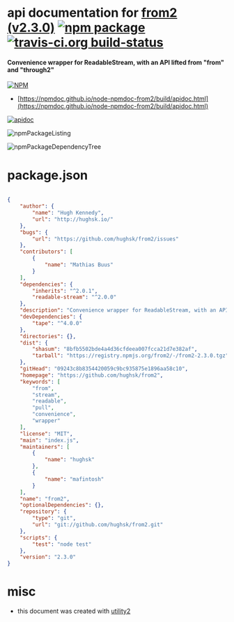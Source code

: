 # api documentation for  [from2 (v2.3.0)](https://github.com/hughsk/from2)  [![npm package](https://img.shields.io/npm/v/npmdoc-from2.svg?style=flat-square)](https://www.npmjs.org/package/npmdoc-from2) [![travis-ci.org build-status](https://api.travis-ci.org/npmdoc/node-npmdoc-from2.svg)](https://travis-ci.org/npmdoc/node-npmdoc-from2)
#### Convenience wrapper for ReadableStream, with an API lifted from "from" and "through2"

[![NPM](https://nodei.co/npm/from2.png?downloads=true&downloadRank=true&stars=true)](https://www.npmjs.com/package/from2)

- [https://npmdoc.github.io/node-npmdoc-from2/build/apidoc.html](https://npmdoc.github.io/node-npmdoc-from2/build/apidoc.html)

[![apidoc](https://npmdoc.github.io/node-npmdoc-from2/build/screenCapture.buildCi.browser.%252Ftmp%252Fbuild%252Fapidoc.html.png)](https://npmdoc.github.io/node-npmdoc-from2/build/apidoc.html)

![npmPackageListing](https://npmdoc.github.io/node-npmdoc-from2/build/screenCapture.npmPackageListing.svg)

![npmPackageDependencyTree](https://npmdoc.github.io/node-npmdoc-from2/build/screenCapture.npmPackageDependencyTree.svg)



# package.json

```json

{
    "author": {
        "name": "Hugh Kennedy",
        "url": "http://hughsk.io/"
    },
    "bugs": {
        "url": "https://github.com/hughsk/from2/issues"
    },
    "contributors": [
        {
            "name": "Mathias Buus"
        }
    ],
    "dependencies": {
        "inherits": "^2.0.1",
        "readable-stream": "^2.0.0"
    },
    "description": "Convenience wrapper for ReadableStream, with an API lifted from \"from\" and \"through2\"",
    "devDependencies": {
        "tape": "^4.0.0"
    },
    "directories": {},
    "dist": {
        "shasum": "8bfb5502bde4a4d36cfdeea007fcca21d7e382af",
        "tarball": "https://registry.npmjs.org/from2/-/from2-2.3.0.tgz"
    },
    "gitHead": "09243c8b8354420059c9bc935875e1896aa58c10",
    "homepage": "https://github.com/hughsk/from2",
    "keywords": [
        "from",
        "stream",
        "readable",
        "pull",
        "convenience",
        "wrapper"
    ],
    "license": "MIT",
    "main": "index.js",
    "maintainers": [
        {
            "name": "hughsk"
        },
        {
            "name": "mafintosh"
        }
    ],
    "name": "from2",
    "optionalDependencies": {},
    "repository": {
        "type": "git",
        "url": "git://github.com/hughsk/from2.git"
    },
    "scripts": {
        "test": "node test"
    },
    "version": "2.3.0"
}
```



# misc
- this document was created with [utility2](https://github.com/kaizhu256/node-utility2)
